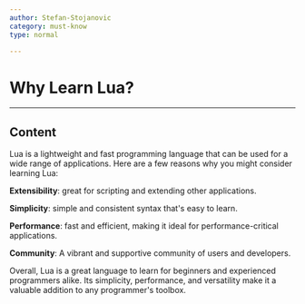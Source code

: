 ```yaml
---
author: Stefan-Stojanovic
category: must-know
type: normal

---
```


# Why Learn Lua?

---
## Content

Lua is a lightweight and fast programming language that can be used for a wide range of applications. Here are a few reasons why you might consider learning Lua:

**Extensibility**: great for scripting and extending other applications.

**Simplicity**: simple and consistent syntax that's easy to learn.

**Performance**: fast and efficient, making it ideal for performance-critical applications.

**Community**: A vibrant and supportive community of users and developers.

Overall, Lua is a great language to learn for beginners and experienced programmers alike. Its simplicity, performance, and versatility make it a valuable addition to any programmer's toolbox.